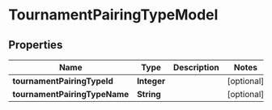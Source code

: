 
# TournamentPairingTypeModel

## Properties
Name | Type | Description | Notes
------------ | ------------- | ------------- | -------------
**tournamentPairingTypeId** | **Integer** |  |  [optional]
**tournamentPairingTypeName** | **String** |  |  [optional]



